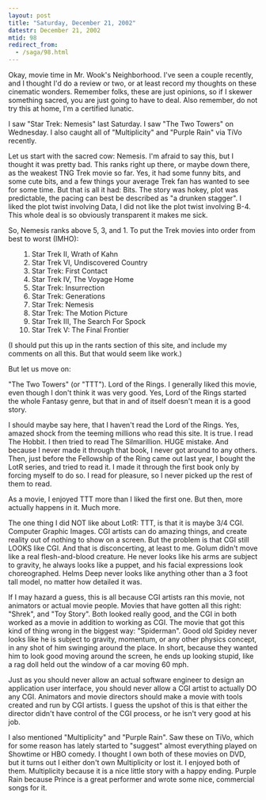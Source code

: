 ```yaml
---
layout: post
title: "Saturday, December 21, 2002"
datestr: December 21, 2002
mtid: 98
redirect_from:
  - /saga/98.html
---
```


Okay, movie time in Mr. Wook's Neighborhood. I've seen a couple recently, and
I thought I'd do a review or two, or at least record my thoughts on these cinematic
wonders. Remember folks, these are just opinions, so if I skewer something sacred,
you are just going to have to deal. Also remember, do not try this at home,
I'm a certified lunatic.

I saw &quot;Star Trek: Nemesis&quot; last Saturday. I saw &quot;The Two Towers&quot;
on Wednesday. I also caught all of &quot;Multiplicity&quot; and &quot;Purple
Rain&quot; via TiVo recently.

Let us start with the sacred cow: Nemesis. I'm afraid to say this, but I thought
it was pretty bad. This ranks right up there, or maybe down there, as the weakest
TNG Trek movie so far. Yes, it had some funny bits, and some cute bits, and
a few things your average Trek fan has wanted to see for some time. But that
is all it had: Bits. The story was hokey, plot was predictable, the pacing can
best be described as &quot;a drunken stagger&quot;. I liked the plot twist involving
Data, I did not like the plot twist involving B-4. This whole deal is so obviously
transparent it makes me sick.

So, Nemesis ranks above 5, 3, and 1. To put the Trek movies into order from
best to worst (IMHO):
<ol>
<ol>
<li>Star Trek II, Wrath of Kahn</li>
<li>Star Trek VI, Undiscovered Country</li>
<li>Star Trek: First Contact</li>
<li>Star Trek IV, The Voyage Home</li>
<li>Star Trek: Insurrection</li>
<li>Star Trek: Generations</li>
<li>Star Trek: Nemesis</li>
<li>Star Trek: The Motion Picture</li>
<li>Star Trek III, The Search For Spock</li>
<li>Star Trek V: The Final Frontier</li>
</ol>
</ol>

(I should put this up in the rants section of this site, and include my comments
on all this. But that would seem like work.)

But let us move on:

&quot;The Two Towers&quot; (or &quot;TTT&quot;). Lord of the Rings. I generally
liked this movie, even though I don't think it was very good. Yes, Lord of the
Rings started the whole Fantasy genre, but that in and of itself doesn't mean
it is a good story.

I should maybe say here, that I haven't read the Lord of the Rings. Yes, amazed
shock from the teeming millions who read this site. It is true. I read The Hobbit.
I then tried to read The Silmarillion. HUGE mistake. And because I never made
it through that book, I never got around to any others. Then, just before the
Fellowship of the Ring came out last year, I bought the LotR series, and tried
to read it. I made it through the first book only by forcing myself to do so.
I read for pleasure, so I never picked up the rest of them to read.

As a movie, I enjoyed TTT more than I liked the first one. But then, more actually
happens in it. Much more.

The one thing I did NOT like about LotR: TTT, is that it is maybe 3/4 CGI.
Computer Graphic Images. CGI artists can do amazing things, and create reality
out of nothing to show on a screen. But the problem is that CGI still LOOKS
like CGI. And that is disconcerting, at least to me. Golum didn't move like
a real flesh-and-blood creature. He never looks like his arms are subject to
gravity, he always looks like a puppet, and his facial expressions look choreographed.
Helms Deep never looks like anything other than a 3 foot tall model, no matter
how detailed it was.

If I may hazard a guess, this is all because CGI artists ran this movie, not
animators or actual movie people. Movies that have gotten all this right: &quot;Shrek&quot;,
and &quot;Toy Story&quot;. Both looked really good, and the CGI in both worked
as a movie in addition to working as CGI. The movie that got this kind of thing
wrong in the biggest way: &quot;Spiderman&quot;. Good old Spidey never looks
like he is subject to gravity, momentum, or any other physics concept, in any
shot of him swinging around the place. In short, because they wanted him to
look good moving around the screen, he ends up looking stupid, like a rag doll
held out the window of a car moving 60 mph.

Just as you should never allow an actual software engineer to design an application
user interface, you should never allow a CGI artist to actually DO any CGI.
Animators and movie directors should make a movie with tools created and run
by CGI artists. I guess the upshot of this is that either the director didn't
have control of the CGI process, or he isn't very good at his job.

I also mentioned &quot;Multiplicity&quot; and &quot;Purple Rain&quot;. Saw
these on TiVo, which for some reason has lately started to &quot;suggest&quot;
almost everything played on Showtime or HBO comedy. I thought I own both of
these movies on DVD, but it turns out I either don't own Multiplicity or lost
it. I enjoyed both of them. Multiplicity because it is a nice little story with
a happy ending. Purple Rain because Prince is a great performer and wrote some
nice, commercial songs for it.


